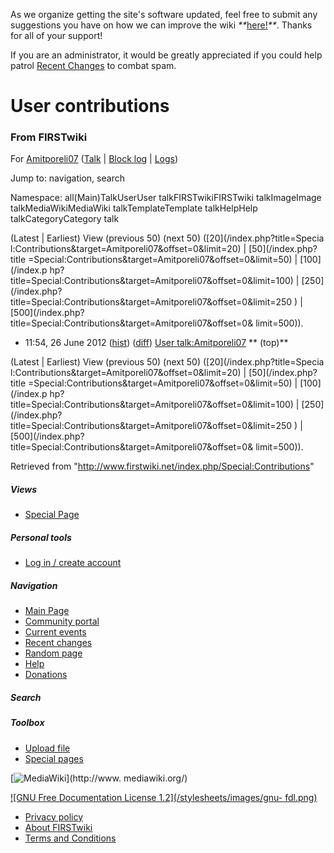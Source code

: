 As we organize getting the site's software updated, feel free to submit any
suggestions you have on how we can improve the wiki
_**_[here!](/index.php/User:Hallry/Suggestions "User:Hallry/Suggestions"
)_**_. Thanks for all of your support!

If you are an administrator, it would be greatly appreciated if you could help
patrol [Recent Changes](/index.php/Special:Recentchanges
"Special:Recentchanges" ) to combat spam.

# User contributions

### From FIRSTwiki

For [Amitporeli07](/index.php?title=User:Amitporeli07&action=edit
"User:Amitporeli07" ) ([Talk](/index.php/User_talk:Amitporeli07 "User
talk:Amitporeli07" ) | [Block
log](/index.php?title=Special:Log&type=block&page=User:Amitporeli07
"Special:Log" ) | [Logs](/index.php?title=Special:Log&user=Amitporeli07
"Special:Log" ))

Jump to: navigation, search

Namespace:  all(Main)TalkUserUser talkFIRSTwikiFIRSTwiki talkImageImage
talkMediaWikiMediaWiki talkTemplateTemplate talkHelpHelp talkCategoryCategory
talk

(Latest | Earliest) View (previous 50) (next 50) ([20](/index.php?title=Specia
l:Contributions&target=Amitporeli07&offset=0&limit=20) | [50](/index.php?title
=Special:Contributions&target=Amitporeli07&offset=0&limit=50) | [100](/index.p
hp?title=Special:Contributions&target=Amitporeli07&offset=0&limit=100) | [250]
(/index.php?title=Special:Contributions&target=Amitporeli07&offset=0&limit=250
) | [500](/index.php?title=Special:Contributions&target=Amitporeli07&offset=0&
limit=500)).

  * 11:54, 26 June 2012 ([hist](/index.php?title=User_talk:Amitporeli07&action=history "User talk:Amitporeli07" )) ([diff](/index.php?title=User_talk:Amitporeli07&diff=prev&oldid=170082 "User talk:Amitporeli07" )) [User talk:Amitporeli07](/index.php/User_talk:Amitporeli07 "User talk:Amitporeli07" ) ** (top)**

(Latest | Earliest) View (previous 50) (next 50) ([20](/index.php?title=Specia
l:Contributions&target=Amitporeli07&offset=0&limit=20) | [50](/index.php?title
=Special:Contributions&target=Amitporeli07&offset=0&limit=50) | [100](/index.p
hp?title=Special:Contributions&target=Amitporeli07&offset=0&limit=100) | [250]
(/index.php?title=Special:Contributions&target=Amitporeli07&offset=0&limit=250
) | [500](/index.php?title=Special:Contributions&target=Amitporeli07&offset=0&
limit=500)).

Retrieved from "<http://www.firstwiki.net/index.php/Special:Contributions>"

##### Views

  * [Special Page](/index.php/Special:Contributions/Amitporeli07)

##### Personal tools

  * [Log in / create account](/index.php?title=Special:Userlogin&returnto=Special:Contributions)

[](/index.php/Main_Page "Main Page" )

##### Navigation

  * [Main Page](/index.php/Main_Page)
  * [Community portal](/index.php/FIRSTwiki:Community_portal)
  * [Current events](/index.php/Current_events)
  * [Recent changes](/index.php/Special:Recentchanges)
  * [Random page](/index.php/Special:Random)
  * [Help](/index.php/FIRSTwiki:Help)
  * [Donations](/index.php/FIRSTwiki:Site_support)

##### Search



##### Toolbox

  * [Upload file](/index.php/Special:Upload)
  * [Special pages](/index.php/Special:Specialpages)

[![MediaWiki](/skins/common/images/poweredby_mediawiki_88x31.png)](http://www.
mediawiki.org/)

[![GNU Free Documentation License 1.2](/stylesheets/images/gnu-
fdl.png)](http://www.gnu.org/copyleft/fdl.html)

  * [Privacy policy](/index.php/FIRSTwiki:Privacy_policy "FIRSTwiki:Privacy policy" )
  * [About FIRSTwiki](/index.php/FIRSTwiki:About "FIRSTwiki:About" )
  * [Terms and Conditions](/index.php/FIRSTwiki:Terms_and_conditions "FIRSTwiki:Terms and conditions" )

